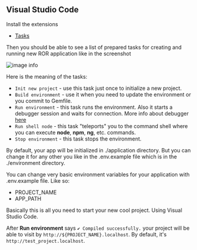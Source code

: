 ## Visual Studio Code
Install the extensions
* [Tasks](https://marketplace.visualstudio.com/items?itemName=actboy168.tasks)

Then you should be able to see a list of prepared tasks for creating and running new ROR application like in the screenshot

![image info](./media/tasks_list_in_vs_code.png)

Here is the meaning of the tasks:
* `Init new project` - use this task just once to initialize a new project.
* `Build environment` - use it when you need to update the environment or you commit to Gemfile.
* `Run environment` - this task runs the environment. Also it starts a debugger session and waits for connection. More info about debugger [here](https://github.com/rubyide/vscode-ruby/wiki/3.-Attaching-to-a-debugger) 
* `Run shell node` - this task "teleports" you to the command shell where you can execute **node**, **npm**, **ng**, etc. commands.
* `Stop environment` - this task stops the environment.

By default, your app will be initialized in ./application directory. But you can change it for any other you like in the .env.example file which is in the ./environment directory.

You can change very basic environment variables for your application with .env.example file. Like so: 
* PROJECT_NAME
* APP_PATH

Basically this is all you need to start your new cool project. Using Visual Studio Code.

After **Run environment** says `✔ Compiled successfully.` your project will be able to visit by `http://${PROJECT_NAME}.localhost`. By default, it's `http://test_project.localhost`.
